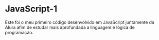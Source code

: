 # JavaScript-1

Este foi o meu primeiro código desenvolvido em JavaScript juntamente da Alura afim de estudar mais aprofundada a linguagem e lógica de programação.

